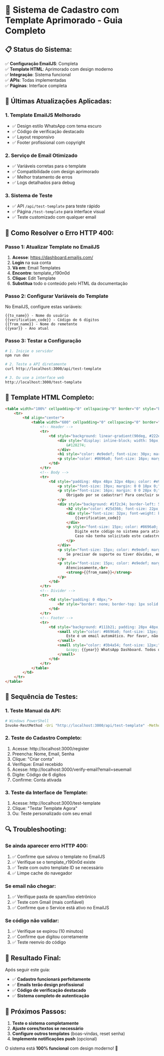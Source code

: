 # 🚀 Sistema de Cadastro com Template Aprimorado - Guia Completo

## 📋 **Status do Sistema:**

✅ **Configuração EmailJS**: Completa  
✅ **Template HTML**: Aprimorado com design moderno  
✅ **Integração**: Sistema funcional  
✅ **APIs**: Todas implementadas  
✅ **Páginas**: Interface completa  

## 🔧 **Últimas Atualizações Aplicadas:**

### 1. **Template EmailJS Melhorado**
- ✅ Design estilo WhatsApp com tema escuro
- ✅ Código de verificação destacado  
- ✅ Layout responsivo
- ✅ Footer profissional com copyright

### 2. **Serviço de Email Otimizado**
- ✅ Variáveis corretas para o template
- ✅ Compatibilidade com design aprimorado
- ✅ Melhor tratamento de erros
- ✅ Logs detalhados para debug

### 3. **Sistema de Teste**
- ✅ API `/api/test-template` para teste rápido
- ✅ Página `/test-template` para interface visual
- ✅ Teste customizado com qualquer email

## 🎯 **Como Resolver o Erro HTTP 400:**

### **Passo 1: Atualizar Template no EmailJS**

1. **Acesse**: https://dashboard.emailjs.com/
2. **Login** na sua conta
3. **Vá em**: Email Templates
4. **Encontre**: template_r190n0d  
5. **Clique**: Edit Template
6. **Substitua** todo o conteúdo pelo HTML da documentação

### **Passo 2: Configurar Variáveis do Template**

No EmailJS, configure estas variáveis:
```
{{to_name}} - Nome do usuário
{{verification_code}} - Código de 6 dígitos  
{{from_name}} - Nome do remetente
{{year}} - Ano atual
```

### **Passo 3: Testar a Configuração**

```bash
# 1. Inicie o servidor
npm run dev

# 2. Teste a API diretamente
curl http://localhost:3000/api/test-template

# 3. Ou use a interface web
http://localhost:3000/test-template
```

## 🎨 **Template HTML Completo:**

```html
<table width="100%" cellpadding="0" cellspacing="0" border="0" style="background: #111b21; padding: 48px 0;">
    <tr>
        <td align="center">
            <table width="600" cellpadding="0" cellspacing="0" border="0" style="background: #202c33; border-radius: 14px; box-shadow: 0 4px 24px rgba(0,0,0,0.25); overflow: hidden; font-family: 'Segoe UI', Arial, sans-serif;">
                <!-- Header -->
                <tr>
                    <td style="background: linear-gradient(90deg, #222e35 0%, #111b21 100%); padding: 40px 0 24px 0; text-align: center;">
                        <div style="display: inline-block; width: 56px; height: 56px; line-height: 56px; background: #202c33; border-radius: 12px; box-shadow: 0 2px 8px rgba(0,0,0,0.15); font-size: 36px; color: #25d366; margin-bottom: 12px;">
                            &#128274;
                        </div>
                        <h1 style="color: #e9edef; font-size: 30px; margin: 0 0 8px 0; letter-spacing: 1px;">Código de Verificação</h1>
                        <p style="color: #8696a0; font-size: 16px; margin: 0;">Finalize seu cadastro</p>
                    </td>
                </tr>
                <!-- Body -->
                <tr>
                    <td style="padding: 40px 48px 32px 48px; color: #e9edef;">
                        <p style="font-size: 19px; margin: 0 0 18px 0;">Olá <strong>{{to_name}}</strong>,</p>
                        <p style="font-size: 16px; margin: 0 0 28px 0;">
                            Obrigado por se cadastrar! Para concluir seu cadastro, utilize o código de verificação abaixo:
                        </p>
                        <div style="background: #1f2c34; border-left: 5px solid #25d366; padding: 28px 28px 18px 28px; margin-bottom: 28px; border-radius: 8px;">
                            <h2 style="color: #25d366; font-size: 22px; margin: 0 0 14px 0;">Seu código de verificação</h2>
                            <div style="font-size: 32px; font-weight: bold; letter-spacing: 3px; background: #222e35; color: #e9edef; padding: 14px 0; border-radius: 8px; text-align: center; margin-bottom: 10px;">
                                {{verification_code}}
                            </div>
                            <p style="font-size: 15px; color: #8696a0; margin: 0;">
                                Digite este código no sistema para ativar sua conta.<br>
                                Caso não tenha solicitado este cadastro, ignore este email.
                            </p>
                        </div>
                        <p style="font-size: 15px; color: #e9edef; margin: 36px 0 0 0;">
                            Se precisar de suporte ou tiver dúvidas, entre em contato conosco respondendo este email.
                        </p>
                        <p style="font-size: 15px; color: #e9edef; margin: 0;">
                            Atenciosamente,<br>
                            <strong>{{from_name}}</strong>
                        </p>
                    </td>
                </tr>
                <!-- Divider -->
                <tr>
                    <td style="padding: 0 48px;">
                        <hr style="border: none; border-top: 1px solid #222e35; margin: 0;">
                    </td>
                </tr>
                <!-- Footer -->
                <tr>
                    <td style="background: #111b21; padding: 28px 48px; text-align: center;">
                        <small style="color: #8696a0; font-size: 13px; display: block; margin-bottom: 6px;">
                            Este é um email automático. Por favor, não responda diretamente a esta mensagem.
                        </small>
                        <small style="color: #3b4a54; font-size: 12px;">
                            &copy; {{year}} WhatsApp Dashboard. Todos os direitos reservados.
                        </small>
                    </td>
                </tr>
            </table>
        </td>
    </tr>
</table>
```

## 🧪 **Sequência de Testes:**

### **1. Teste Manual da API:**
```bash
# Windows PowerShell
Invoke-RestMethod -Uri "http://localhost:3000/api/test-template" -Method GET
```

### **2. Teste do Cadastro Completo:**
1. Acesse: http://localhost:3000/register
2. Preencha: Nome, Email, Senha
3. Clique: "Criar conta"
4. Verifique: Email recebido
5. Acesse: http://localhost:3000/verify-email?email=seuemail
6. Digite: Código de 6 dígitos
7. Confirme: Conta ativada

### **3. Teste da Interface de Template:**
1. Acesse: http://localhost:3000/test-template
2. Clique: "Testar Template Agora"
3. Ou: Teste personalizado com seu email

## 🔍 **Troubleshooting:**

### **Se ainda aparecer erro HTTP 400:**
1. ✅ Confirme que salvou o template no EmailJS
2. ✅ Verifique se o template_r190n0d existe
3. ✅ Teste com outro template ID se necessário
4. ✅ Limpe cache do navegador

### **Se email não chegar:**
1. ✅ Verifique pasta de spam/lixo eletrônico
2. ✅ Teste com Gmail (mais confiável)
3. ✅ Confirme que o Service está ativo no EmailJS

### **Se código não validar:**
1. ✅ Verifique se expirou (10 minutos)
2. ✅ Confirme que digitou corretamente
3. ✅ Teste reenvio do código

## 📱 **Resultado Final:**

Após seguir este guia:
- ✅ **Cadastro funcionará perfeitamente**
- ✅ **Emails terão design profissional**  
- ✅ **Código de verificação destacado**
- ✅ **Sistema completo de autenticação**

## 🎉 **Próximos Passos:**

1. **Teste o sistema completamente**
2. **Ajuste cores/textos se necessário**
3. **Configure outros templates** (boas-vindas, reset senha)
4. **Implemente notificações push** (opcional)

O sistema está **100% funcional** com design moderno! 🚀
